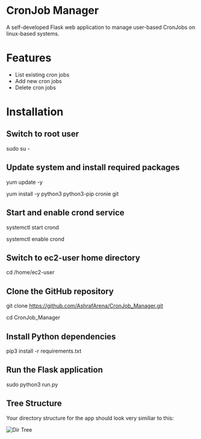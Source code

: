 # CronJob Manager

A self-developed Flask web application to manage user-based CronJobs on linux-based systems.

# Features

- List existing cron jobs
- Add new cron jobs
- Delete cron jobs

# Installation

## Switch to root user
sudo su -

## Update system and install required packages
yum update -y

yum install -y python3 python3-pip cronie git

## Start and enable crond service
systemctl start crond

systemctl enable crond

## Switch to ec2-user home directory
cd /home/ec2-user

## Clone the GitHub repository
git clone https://github.com/AshrafArena/CronJob_Manager.git

cd CronJob_Manager

## Install Python dependencies
pip3 install -r requirements.txt

## Run the Flask application
sudo python3 run.py



## Tree Structure

Your directory structure for the app should look very similiar to this:


![Dir Tree](https://github.com/AshrafArena/CronJob_Manager/assets/129840697/fa0f90c0-521a-45cb-883e-8937777d9f98)

    
